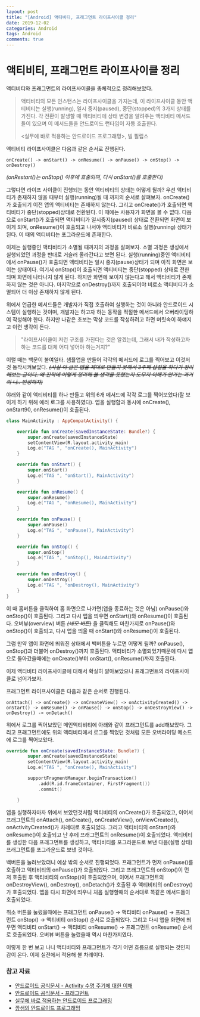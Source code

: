 ```yaml
---
layout: post
title: "[Android] 액티비티, 프래그먼트 라이프사이클 정리"
date: 2019-12-02
categories: Android
tags: Android
comments: true
---
```


# 액티비티, 프래그먼트 라이프사이클 정리
액티비티와 프래그먼트의 라이프사이클을 총체적으로 정리해보았다. 

> 액티비티의 모든 인스턴스는 라이프사이클을 가지는데, 이 라이프사이클 동안 액티비티는 실행(running), 일시 중지(paused), 중단(stopped)의 3가지 상태를 가진다. 각 전환이 발생할 때 액티비티에 상태 변경을 알려주는 액티비티 메서드들이 있으며 이 메서드들을 안드로이드 런타임이 자동 호출한다. 
> 
> <실무에 바로 적용하는 안드로이드 프로그래밍>, 빌 필립스

액티비티 라이프사이클은 다음과 같은 순서로 진행된다.

```
onCreate() -> onStart() -> onResume() -> onPause() -> onStop() -> onDestroy()
```
  
*(onRestart()는 onStop() 이후에 호출되며, 다시 onStart()를 호출한다)*

그렇다면 라이프 사이클이 진행되는 동안 액티비티의 상태는 어떻게 될까? 우선 액티비티가 존재하지 않을 때부터 실행(running)될 때 까지의 순서로 살펴보자. onCreate()가 호출되기 이전 앱의 액티비티는 존재하지 않는다. 그리고 onCreate()가 호출되면 액티비티가 중단(stopped)상태로 전환된다. 이 때에는 사용자가 화면을 볼 수 없다. 다음으로 onStart()가 호출되면 액티비티가 일시중지(paused) 상태로 전환되면 화면이 보이게 되며, onResume()이 호출되고 나서야 액티비티가 비로소 실행(running) 상태가 된다. 이 때의 액티비티는 포그라운드에 존재한다. 

이제는 실행중인 액티비티가 소멸될 때까지의 과정을 살펴보자. 소멸 과정은 생성에서 실행되었던 과정을 반대로 거슬러 올라간다고 보면 된다. 실행(running)중인 액티비티에서 onPause()가 호출되면 액티비티는 일시 중지(pause)상태가 되며 아직 화면은 보이는 상태이다. 여기서 onStop()이 호출되면 액티비티는 중단(stopped) 상태로 전한되며 화면에 나타나지 않게 된다. 하지만 화면에 보이지 않는다고 해서 액티비티가 존재하지 않는 것은 아니다. 마지막으로 onDestroy()까지 호출되어야 비로소 액티비티가 소멸되어 더 이상 존재하지 않게 된다. 

위에서 언급한 메서드들은 개발자가 직접 호출하여 실행하는 것이 아니라 안드로이드 시스템이 실행하는 것이며, 개발자는 하고자 하는 동작을 적절한 메서드에서 오버라이딩하여 작성해야 한다. 하지만 나같은 초보는 막상 코드를 작성하려고 하면 머릿속이 하얘지고 이런 생각이 든다. 

> "라이프사이클이 저런 구조를 가진다는 것은 알겠는데, 그래서 내가 작성하고자 하는 코드를 대체 어디 넣어야 하는거지?"

이럴 때는 백문이 불여일타. 샘플앱을 만들어 각각의 메서드에 로그를 찍어보고 이것저것 동작시켜보았다. ~~*(사실 이 글은 앱을 제대로 만들지 못해서 3주째 삽질을 하다가 정리해보는 글이다. 왜 진작에 이렇게 정리해 볼 생각을 못했는지 도무지 이해가 안가는 과거의 나.. 반성하자)*~~

야래와 같이 액티비티를 하나 만들고 위의 6개 메서드에 각각 로그를 찍어보았다(잘 보이게 하기 위해 에러 로그를 사용하였다). 앱을 실행함과 동시에 onCreate(), onStart90, onResume()이 호출된다.

```kotlin
class MainActivity : AppCompatActivity() {

    override fun onCreate(savedInstanceState: Bundle?) {
        super.onCreate(savedInstanceState)
        setContentView(R.layout.activity_main)
        Log.e("TAG ", "onCreate(), MainActivity")
    }

    override fun onStart() {
        super.onStart()
        Log.e("TAG ", "onStart(), MainActivity")
    }

    override fun onResume() {
        super.onResume()
        Log.e("TAG ", "onResume(), MainActivity")
    }

    override fun onPause() {
        super.onPause()
        Log.e("TAG ", "onPause(), MainActivity")
    }

    override fun onStop() {
        super.onStop()
        Log.e("TAG ", "onStop(), MainActivity")
    }

    override fun onDestroy() {
        super.onDestroy()
        Log.e("TAG ", "onDestroy(), MainActivity")
    }
}

```

이 때 홈버튼을 클릭하여 홈 화면으로 나가면(앱을 종료하는 것은 아님) onPause()와 onStop()이 호출된다. 그리고 다시 앱을 띄우면 onStart()와 onResume()이 호출된다. 오버뷰(overview) 버튼 ~~*(네모 버튼)*~~ 을 클릭해도 마찬가지로 onPause()와 onStop()이 호출되고, 다시 앱을 띄울 때 onStart()와 onResume()이 호출된다. 

그럼 만약 앱이 화면에 띄워진 상태에서 백버튼을 누르면 어떻게 될까? onPause(), onStop()과 더불어 onDestroy()까지 호출된다. 액티비티가 소멸되었기때문에 다시 앱으로 돌아갔을때에는 onCreate()부터 onStart(), onResume()까지 호출된다. 

이제 액티비티 라이프사이클에 대해서 확실히 알아보았으니 프래그먼트의 라이프사이클로 넘어가보자. 

프래그먼트 라이프사이클은 다음과 같은 순서로 진행된다.

```
onAttach() -> onCreate() -> onCreateView() -> onActivityCreated() -> onStart() -> onResume() -> onPause() -> onStop() -> onDestroyView() -> onDestroy() -> onDetach()
```

위에서 로그를 찍어보았던 메인액티비티에 아래와 같이 프래그먼트를 add해보았다. 그리고 프래그먼트에도 위의 액티비티에서 로그를 찍었던 것처럼 모든 오버라이딩 메소드에 로그를 찍어보았다. 

```kotlin
override fun onCreate(savedInstanceState: Bundle?) {
        super.onCreate(savedInstanceState)
        setContentView(R.layout.activity_main)
        Log.e("TAG ", "onCreate(), MainActivity")

        supportFragmentManager.beginTransaction()
            .add(R.id.frameContainer, FirstFragment())
            .commit()

    }
```

앱을 실행하자마자 위에서 보았던것처럼 액티비티의 onCreate()가 호출되었고, 이어서 프래그먼트의 onAttach(), onCreate(), onCreateView(), onViewCreated(), onActivityCreated()가 차례대로 호출되었다. 그리고 액티비티의 onStart()와 onResume()이 호출되고 난 후에 프래그먼트의 onResume()이 호출되었다. 액티비티를 생성한 다음 프래그먼트를 생성하고, 액티비티를 포그라운드로 보낸 다음(실행 상태) 프래그먼트를 포그라운드로 보낸 것이다. 

백버튼을 눌러보았더니 예상 밖의 순서로 진행되었다. 프래그먼트가 먼저 onPause()를 호출하고 액티비티의 onPause()가 호출되었다. 그리고 프래그먼트의 onStop()이 먼저 호출된 후 액티비티의 onStop()이 호출되었으며, 이어서 프래그먼트의 onDestroyView(), onDestroy(), onDetach()가 호출된 후 액티비티의 onDestroy()가 호출되었다. 앱을 다시 화면에 띄우니 처음 실행할때의 순서대로 똑같은 메서드들이 호출되었다. 

취소 버튼을 눌렀을때에는 프래그먼트 onPause() -> 액티비티 onPause() -> 프래그먼트 onStop() -> 액티비티 onStop() 순서로 호출되었다. 그리고 다시 앱을 화면에 띄우면 액티비티 onStart() -> 액티비티 onResume() -> 프래그먼트 onResume() 순서로 호출되었다. 오버뷰 버튼을 눌렀을때 역시 마찬가지였다. 

이렇게 한 번 보고 나니 액티비티와 프래그먼트가 각기 어떤 흐름으로 실행되는 것인지 감이 온다. 이제 실전에서 적용해 볼 차례이다.

### 참고 자료
- [안드로이드 공식문서 - Activity 수명 주기에 대한 이해](https://developer.android.com/guide/components/activities/activity-lifecycle)
- [안드로이드 공식문서 - 프래그먼트](https://developer.android.com/guide/components/fragments#Lifecycle)
- [실무에 바로 적용하는 안드로이드 프로그래밍](https://www.kyobobook.co.kr/product/detailViewKor.laf?mallGb=KOR&ejkGb=KOR&barcode=9791185890562)
- [깡샘의 안드로이드 프로그래밍](http://www.kyobobook.co.kr/product/detailViewKor.laf?ejkGb=KOR&mallGb=KOR&barcode=9791186710210&orderClick=LFR&Kc=)